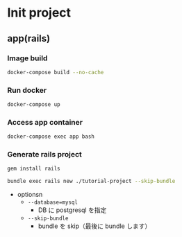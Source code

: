 # Init project

## app(rails)

### Image build

```bash
docker-compose build --no-cache
```

### Run docker

```bash
docker-compose up
```

### Access app container

```bash
docker-compose exec app bash
```

### Generate rails project

```bash
gem install rails

bundle exec rails new ./tutorial-project --skip-bundle
```

- optionsn
  - `--database=mysql`
    - DB に postgresql を指定
  - `--skip-bundle`
    - bundle を skip（最後に bundle します）
